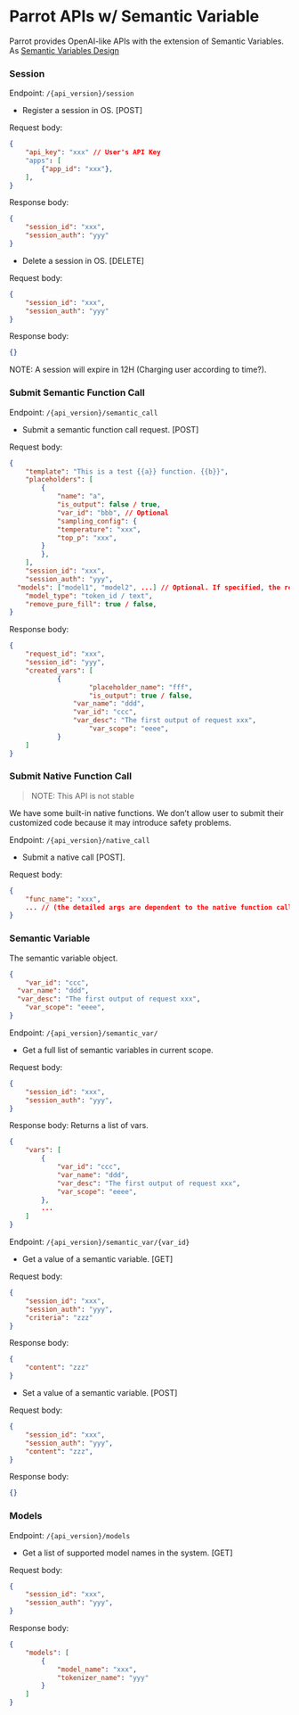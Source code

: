 # Parrot APIs w/ Semantic Variable

Parrot provides OpenAI-like APIs with the extension of Semantic Variables. As [Semantic Variables Design](../sys_design/app_layer/semantic_variable.md)

### Session

Endpoint: `/{api_version}/session`

- Register a session in OS. [POST]

Request body:

```json
{
    "api_key": "xxx" // User's API Key
    "apps": [
        {"app_id": "xxx"},
    ],
}
```

Response  body:

```json
{
    "session_id": "xxx",
    "session_auth": "yyy"
}
```

- Delete a session in OS. [DELETE]

Request body:

```json
{
    "session_id": "xxx",
    "session_auth": "yyy"
}
```

Response body:

```json
{}
```

NOTE: A session will expire in 12H (Charging user according to time?).

### Submit Semantic Function Call

Endpoint: `/{api_version}/semantic_call`

- Submit a semantic function call request. [POST]

Request body:

```json
{
    "template": "This is a test {{a}} function. {{b}}",
    "placeholders": [
        {
            "name": "a",
            "is_output": false / true,
            "var_id": "bbb", // Optional
            "sampling_config": {
            "temperature": "xxx",
            "top_p": "xxx",
        }
        },
    ],
    "session_id": "xxx",
    "session_auth": "yyy",
  "models": ["model1", "model2", ...] // Optional. If specified, the request will be scheduled only to these models. By default ([]) it can be scheduled to any model.
    "model_type": "token_id / text",
    "remove_pure_fill": true / false,
}
```

Response body:

```json
{
    "request_id": "xxx",
    "session_id": "yyy",
    "created_vars": [
            {
                    "placeholder_name": "fff",
                    "is_output": true / false,
                "var_name": "ddd",
                "var_id": "ccc",
                "var_desc": "The first output of request xxx",
                    "var_scope": "eeee",
            }
    ]
}
```

### Submit Native Function Call

> NOTE: This API is not stable

We have some built-in native functions. We don’t allow user to submit their customized code because it may introduce safety problems.

Endpoint: `/{api_version}/native_call`

- Submit a native call [POST].

Request body:

```json
{
    "func_name": "xxx",
    ... // (the detailed args are dependent to the native function called)
}
```


### Semantic Variable

The semantic variable object.

```json
{
    "var_id": "ccc",
  "var_name": "ddd",
  "var_desc": "The first output of request xxx",
    "var_scope": "eeee",
}
```

Endpoint: `/{api_version}/semantic_var/`

- Get a full list of semantic variables in current scope.

Request body:

```json
{
    "session_id": "xxx",
    "session_auth": "yyy",
}
```

Response body: Returns a list of vars.

```json
{
    "vars": [
        {
            "var_id": "ccc",
            "var_name": "ddd",
            "var_desc": "The first output of request xxx",
            "var_scope": "eeee",
        },
        ...
    ]
}
```

Endpoint:  `/{api_version}/semantic_var/{var_id}` 

- Get a value of a semantic variable. [GET]

Request body:

```json
{
    "session_id": "xxx",
    "session_auth": "yyy",
    "criteria": "zzz"
}
```

Response body:

```json
{
    "content": "zzz"
}
```

- Set a value of a semantic variable. [POST]

Request body:

```json
{
    "session_id": "xxx",
    "session_auth": "yyy",
    "content": "zzz",
}
```

Response body:

```json
{}
```

### Models

Endpoint: `/{api_version}/models`

- Get a list of supported model names in the system. [GET]

Request body:

```json
{
    "session_id": "xxx",
    "session_auth": "yyy",
}
```

Response body:

```json
{
    "models": [
        {
            "model_name": "xxx",
            "tokenizer_name": "yyy"
        }
    ]
}
```